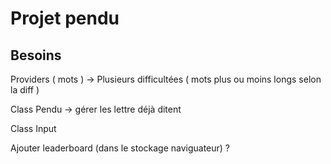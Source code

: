 # Projet pendu

## Besoins

Providers ( mots ) -> Plusieurs difficultées ( mots plus ou moins longs selon la diff )

Class Pendu -> gérer les lettre déjà ditent

Class Input

Ajouter leaderboard (dans le stockage naviguateur) ?
